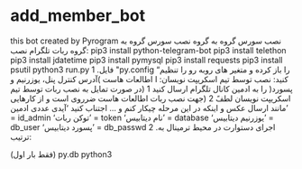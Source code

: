 # add_member_bot
this bot created by Pyrogram
نصب سورس گروه به گروه
نصب سورس گروه به گروه ربات تلگرام
نصب:
pip3 install python-telegram-bot
pip3 install telethon
pip3 install jdatetime
pip3 install pymysql
pip3 install requests
pip3 install psutil
python3 run.py
1 .فایل "py.config “را باز کرده و متغیر های روبه رو را تنظیم کنید:
نصب توسط تیم اسکریپت نویسان:
ا اطالعات هاست )آدرس کنترل پنل، یوزرنیم و پسورد( را به ادمین کانال تلگرام ارسال کنید
1 (در صورت تمایل به نصب ربات توسط تیم اسکریپت نویسان لطفً
2 (جهت نصب ربات اطالعات هاست ضرروی است و از کارهایی مانند ارسال عکس و اینکه در این مرحله چیکار کنم و ... اجتناب کنید
‘آیدی عددی ادمین’ = id_admin
‘توکن ربات’ = token
‘نام دیتابیس’ = database
‘یوزرنیم دیتابیس’ = db_user
‘پسورد دیتابیس’ = db_passwd
2 .اجرای دستوارت در محیط ترمینال به ترتیب:


(فقط بار اول) py.db python3

